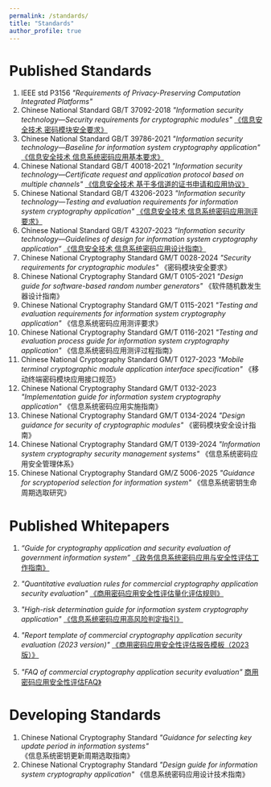 ```yaml
---
permalink: /standards/
title: "Standards"
author_profile: true
---
```


Published Standards
======
1. IEEE std P3156 *"Requirements of Privacy-Preserving Computation Integrated Platforms"* 
1. Chinese National Standard GB/T 37092-2018 *"Information security technology—Security requirements for cryptographic modules"* [《信息安全技术 密码模块安全要求》](http://openstd.samr.gov.cn/bzgk/gb/newGbInfo?hcno=91CF88FCE66F0F057DED0272AC726657)
1.  Chinese National Standard GB/T 39786-2021 *"Information security technology—Baseline for information system cryptography application"* [《信息安全技术 信息系统密码应用基本要求》](http://openstd.samr.gov.cn/bzgk/gb/newGbInfo?hcno=53282C88712CE157043B7A2C590278FC)
1.  Chinese National Standard GB/T 40018-2021 *"Information security technology—Certificate request and application protocol based on multiple channels"* [《信息安全技术 基于多信道的证书申请和应用协议》](http://openstd.samr.gov.cn/bzgk/gb/newGbInfo?hcno=BE06BC25AF2EC422E3858B8555E56DAF)
1.  Chinese National Standard GB/T 43206-2023 *"Information security technology—Testing and evaluation requirements for information system cryptography application"* [《信息安全技术 信息系统密码应用测评要求》](https://openstd.samr.gov.cn/bzgk/gb/newGbInfo?hcno=EE1B34C97A17C6F13FA9A9D891C144C2)
1.  Chinese National Standard GB/T 43207-2023 *”Information security technology—Guidelines of design for information system cryptography application“* [《信息安全技术 信息系统密码应用设计指南》](https://openstd.samr.gov.cn/bzgk/gb/newGbInfo?hcno=851A7FC4DDC2F6E9BE2677127863CCF8)
1. Chinese National Cryptography Standard GM/T 0028-2024  *"Security requirements for cryptographic modules"*  《密码模块安全要求》
1. Chinese National Cryptography Standard GM/T 0105-2021 *"Design guide for software-based random number generators"* 《软件随机数发生器设计指南》
1. Chinese National Cryptography Standard GM/T 0115-2021 *"Testing and evaluation requirements for information system cryptography application"* 《信息系统密码应用测评要求》
1. Chinese National Cryptography Standard GM/T 0116-2021  *"Testing and evaluation process guide for information system cryptography application"*  《信息系统密码应用测评过程指南》
1. Chinese National Cryptography Standard GM/T 0127-2023  *"Mobile terminal cryptographic module application interface specification"*  《移动终端密码模块应用接口规范》
1. Chinese National Cryptography Standard GM/T 0132-2023  *"Implementation guide for information system cryptography application"*  《信息系统密码应用实施指南》
1. Chinese National Cryptography Standard GM/T 0134-2024  *"Design guidance for security of cryptographic modules"*  《密码模块安全设计指南》
1. Chinese National Cryptography Standard GM/T 0139-2024  *"Information system cryptography security management systems"*  《信息系统密码应用安全管理体系》
1. Chinese National Cryptography Standard GM/Z 5006-2025  *"Guidance for scryptoperiod selection for information system"*  《信息系统密钥生命周期选取研究》




Published Whitepapers 
======
 1. *“Guide for cryptography application and security evaluation of government information system”* [《政务信息系统密码应用与安全性评估工作指南》](http://www.gov.cn/xinwen/2020-09/24/content_5546655.htm)

1. *"Quantitative evaluation rules for commercial cryptography application security evaluation"* [《商用密码应用安全性评估量化评估规则》](http://www.scctc.org.cn/upload/fckeditor/%E9%99%84%E4%BB%B62.%E5%95%86%E7%94%A8%E5%AF%86%E7%A0%81%E5%BA%94%E7%94%A8%E5%AE%89%E5%85%A8%E6%80%A7%E8%AF%84%E4%BC%B0%E9%87%8F%E5%8C%96%E8%AF%84%E4%BC%B0%E8%A7%84%E5%88%99.pdf(1).pdf)
1. *"High-risk determination guide for information system cryptography application"* [《信息系统密码应用高风险判定指引》](http://www.scctc.org.cn/upload/fckeditor/%E9%99%84%E4%BB%B61.%E4%BF%A1%E6%81%AF%E7%B3%BB%E7%BB%9F%E5%AF%86%E7%A0%81%E5%BA%94%E7%94%A8%E9%AB%98%E9%A3%8E%E9%99%A9%E5%88%A4%E5%AE%9A%E6%8C%87%E5%BC%95.pdf(1).pdf)
1. *"Report template of commercial cryptography application security evaluation (2023 version)"* [《商用密码应用安全性评估报告模板（2023版）》](http://www.scctc.org.cn/upload/fckeditor/%E9%99%84%E4%BB%B63.%E5%95%86%E7%94%A8%E5%AF%86%E7%A0%81%E5%BA%94%E5%AE%89%E5%85%A8%E6%80%A7%E8%AF%84%E4%BC%B0%E6%8A%A5%E5%91%8A%E6%A8%A1%E6%9D%BF%EF%BC%882021%E7%89%88%EF%BC%89.zip(1).zip)

1. *"FAQ of commercial cryptography application security evaluation"* [商用密码应用安全性评估FAQ》](http://www.scctc.org.cn/upload/fckeditor/%E5%95%86%E7%94%A8%E5%AF%86%E7%A0%81%E5%BA%94%E7%94%A8%E5%AE%89%E5%85%A8%E6%80%A7%E8%AF%84%E4%BC%B0faq.pdf)

Developing Standards
======
1. Chinese National Cryptography Standard *"Guidance for selecting key update period in information systems"* 《信息系统密钥更新周期选取指南》
1. Chinese National Cryptography Standard *"Design guide for information system cryptography application"* 《信息系统密码应用设计技术指南》


